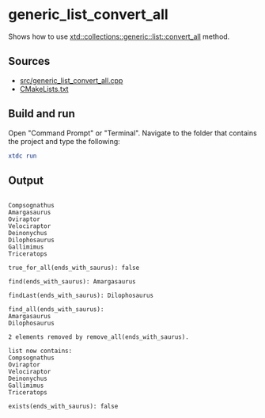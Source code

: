 # generic_list_convert_all

Shows how to use [xtd::collections::generic::list::convert_all](https://gammasoft71.github.io/xtd/reference_guides/latest/classxtd_1_1collections_1_1generic_1_1list.html) method.

## Sources

* [src/generic_list_convert_all.cpp](src/generic_list_convert_all.cpp)
* [CMakeLists.txt](CMakeLists.txt)

## Build and run

Open "Command Prompt" or "Terminal". Navigate to the folder that contains the project and type the following:

```cmake
xtdc run
```

## Output

```

Compsognathus
Amargasaurus
Oviraptor
Velociraptor
Deinonychus
Dilophosaurus
Gallimimus
Triceratops

true_for_all(ends_with_saurus): false

find(ends_with_saurus): Amargasaurus

findLast(ends_with_saurus): Dilophosaurus

find_all(ends_with_saurus):
Amargasaurus
Dilophosaurus

2 elements removed by remove_all(ends_with_saurus).

list now contains:
Compsognathus
Oviraptor
Velociraptor
Deinonychus
Gallimimus
Triceratops

exists(ends_with_saurus): false
```
